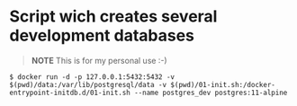 # Script wich creates several development databases
> **NOTE** This is for my personal use :-)


```
$ docker run -d -p 127.0.0.1:5432:5432 -v $(pwd)/data:/var/lib/postgresql/data -v $(pwd)/01-init.sh:/docker-entrypoint-initdb.d/01-init.sh --name postgres_dev postgres:11-alpine
